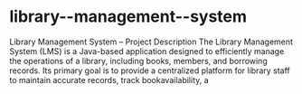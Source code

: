 # library--management--system
Library Management System – Project Description  The Library Management System (LMS) is a Java-based application designed to efficiently manage the operations of a library, including books, members, and borrowing records. Its primary goal is to provide a centralized platform for library staff to maintain accurate records, track bookavailability, a
